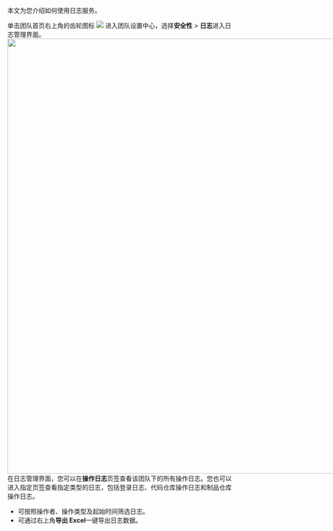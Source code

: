 本文为您介绍如何使用日志服务。

单击团队首页右上角的齿轮图标 <img src ="https://qcloudimg.tencent-cloud.cn/raw/4ff37173063ae40ad1a88c25bb473590.png" style ="margin:0"> 进入团队设置中心，选择**安全性** > **日志**进入日志管理界面。
<img style="width:978px; max-width: inherit;" src="https://qcloudimg.tencent-cloud.cn/raw/250412eb7db88928ff1c7c295c5457c8.png" />
在日志管理界面，您可以在**操作日志**页签查看该团队下的所有操作日志。您也可以进入指定页签查看指定类型的日志，包括登录日志、代码仓库操作日志和制品仓库操作日志。
- 可按照操作者、操作类型及起始时间筛选日志。
- 可通过右上角**导出 Excel**一键导出日志数据。
